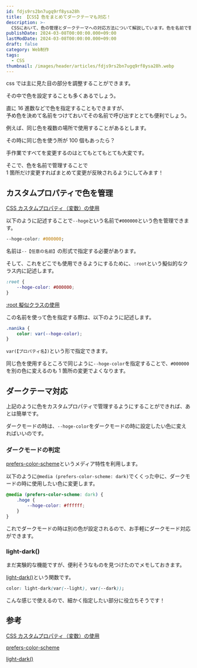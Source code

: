 ```yaml
---
id: fdjs9rs2bn7ugq9rf8ysa28h
title: 【CSS】色をまとめてダークテーマも対応！
description: >-
  CSSにおいて、色の管理とダークテーマへの対応方法について解説しています。色を名前で管理することで、手間を省きながら見た目を統一させることができます。また、ダークモード対応についてもメモしています！
publishDate: 2024-03-08T00:00:00.000+09:00
lastModDate: 2024-03-08T00:00:00.000+09:00
draft: false
category: Web制作
tags:
  - CSS
thumbnail: /images/header/articles/fdjs9rs2bn7ugq9rf8ysa28h.webp
---
```


css では主に見た目の部分を調整することができます。

その中で色を設定することも多くあるでしょう。

直に 16 進数などで色を指定することもできますが、  
予め色を決めて名前をつけておいてその名前で呼び出すととても便利でしょう。

例えば、同じ色を複数の場所で使用することがあるとします。

その時に同じ色を使う所が 100 個もあったら？

手作業ですべてを変更するのはとてもとてもとても大変です。

そこで、色を名前で管理することで  
1 箇所だけ変更すればまとめて変更が反映されるようにしてみます！

## カスタムプロパティで色を管理

[CSS カスタムプロパティ（変数）の使用](https://developer.mozilla.org/ja/docs/Web/CSS/Using_CSS_custom_properties)

以下のように記述することで`--hoge`という名前で`#000000`という色を管理できます。

```css
--hoge-color: #000000;
```

名前は`--【任意の名前】`の形式で指定する必要があります。

そして、これをどこでも使用できるようにするために、`:root`という擬似的なクラス内に記述します。

```css
:root {
    --hoge-color: #000000;
}
```

[:root 擬似クラスの使用](https://developer.mozilla.org/ja/docs/Web/CSS/Using_CSS_custom_properties#root_%E6%93%AC%E4%BC%BC%E3%82%AF%E3%83%A9%E3%82%B9%E3%81%AE%E4%BD%BF%E7%94%A8)

この名前を使って色を指定する際は、以下のように記述します。

```css
.nanika {
    color: var(--hoge-color);
}
```

`var(【プロパティ名】)`という形で指定できます。

同じ色を使用するところで同じように`--hoge-color`を指定することで、`#000000`を別の色に変えるのも 1 箇所の変更でよくなります。

## ダークテーマ対応

上記のように色をカスタムプロパティで管理するようにすることができれば、あとは簡単です。

ダークモードの時は、`--hoge-color`をダークモードの時に設定したい色に変えればいいのです。

### ダークモードの判定

[prefers-color-scheme](https://developer.mozilla.org/ja/docs/Web/CSS/@media/prefers-color-scheme)というメディア特性を利用します。

以下のように`@media (prefers-color-scheme: dark)`でくくった中に、ダークモードの時に使用したい色に変更します。

```css
@media (prefers-color-scheme: dark) {
    .hoge {
        --hoge-color: #ffffff;
    }
}
```

これでダークモードの時は別の色が設定されるので、お手軽にダークモード対応ができます。

### light-dark()

まだ実験的な機能ですが、便利そうなものを見つけたのでメモしておきます。

[light-dark()](https://developer.mozilla.org/ja/docs/Web/CSS/color_value/light-dark)という関数です。

```css
color: light-dark(var(--light), var(--dark));
```

こんな感じで使えるので、細かく指定したい部分に役立ちそうです！

## 参考

[CSS カスタムプロパティ（変数）の使用](https://developer.mozilla.org/ja/docs/Web/CSS/Using_CSS_custom_properties)

[prefers-color-scheme](https://developer.mozilla.org/ja/docs/Web/CSS/@media/prefers-color-scheme)

[light-dark()](https://developer.mozilla.org/ja/docs/Web/CSS/color_value/light-dark)
